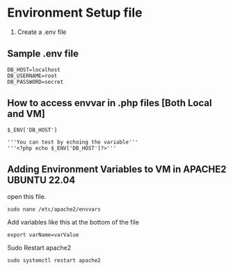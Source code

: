 # Environment Setup file
1. Create a .env file
## Sample .env file
```
DB_HOST=localhost
DB_USERNAME=root
DB_PASSWORD=secret
```

## How to access envvar in .php files [Both Local and VM]
```
$_ENV['DB_HOST']

'''You can test by echoing the variable'''
'''<?php echo $_ENV['DB_HOST']?>'''
````

## Adding Environment Variables to VM in APACHE2 UBUNTU 22.04
open this file.
```
sudo nano /etc/apache2/envvars
```

Add variables like this at the bottom of the file
```
export varName=varValue
```
Sudo Restart apache2
```
sudo systemctl restart apache2
```